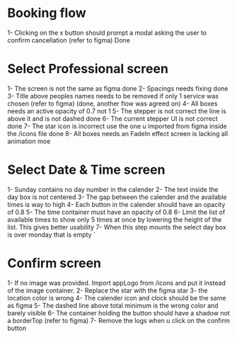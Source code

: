 # Booking flow

1- Clicking on the x button should prompt a modal asking the user to confirm cancellation (refer to figma) Done

# Select Professional screen

1- The screen is not the same as figma done
2- Spacings needs fixing done 
3- Title above peoples names needs to be removed if only 1 service was chosen (refer to figma) (done, another flow was agreed on)
4- All boxes needs an active opacity of 0.7 not 1
5- The stepper is not correct the line is above it and is not dashed done
6- The current stepper UI is not correct done
7- The star icon is incorrect use the one u imported from figma inside the /icons file done
8- All boxes needs an FadeIn effect screen is lacking all animation moe

# Select Date & Time screen

1- Sunday contains no day number in the calender
2- The text inside the day box is not centered
3- The gap between the calender and the available times is way to high
4- Each button in the calender should have an opacity of 0.8
5- The time container must have an opacity of 0.8
6- Limit the list of available times to show only 5 times at once by lowering the height of the list. This gives better usability
7- When this step mounts the select day box is over monday that is empty
`

# Confirm screen

1- If no image was provided. Import appLogo from /icons and put it instead of the image container.
2- Replace the star with the figma star
3- the location color is wrong
4- The calender icon and clock should be the same as figma
5- The dashed line above total minimum is the wrong color and barely visible
6- The container holding the button should have a shadow not a borderTop (refer to figma)
7- Remove the logs when u click on the confirm button
